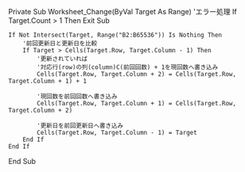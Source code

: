 Private Sub Worksheet_Change(ByVal Target As Range)
    'エラー処理
    If Target.Count > 1 Then Exit Sub
    
    If Not Intersect(Target, Range("B2:B65536")) Is Nothing Then
        '前回更新日と更新日を比較
        If Target > Cells(Target.Row, Target.Column - 1) Then
            '更新されていれば
            '対応行(row)の列(column)C(前回回数) + 1を現回数へ書き込み
            Cells(Target.Row, Target.Column + 2) = Cells(Target.Row, Target.Column + 1) + 1
            
            '現回数を前回回数へ書き込み
            Cells(Target.Row, Target.Column + 1) = Cells(Target.Row, Target.Column + 2)
            
            '更新日を前回更新日へ書き込み
            Cells(Target.Row, Target.Column - 1) = Target
        End If
    End If
End Sub
